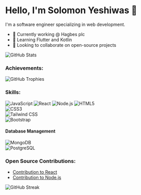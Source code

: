 # Hello, I'm Solomon Yeshiwas 👋

I'm a software engineer specializing in web development.

- 🔭 Currently working @ Hagbes plc
- 🌱 Learning Flutter and Kotlin
- 👯 Looking to collaborate on open-source projects

![GitHub Stats](https://github-readme-stats.vercel.app/api?username=Mrsele&show_icons=true&count_private=true&include_all_commits=true&theme=default)



### Achievements:
![GitHub Trophies](https://github-profile-trophy.vercel.app/?username=Mrsele&theme=onedark)

### Skills:
![JavaScript](https://img.shields.io/badge/-JavaScript-F7DF1E?style=flat&logo=javascript&logoColor=white)
![React](https://img.shields.io/badge/-React-61DAFB?style=flat&logo=react&logoColor=white)
![Node.js](https://img.shields.io/badge/-Node.js-339933?style=flat&logo=node.js&logoColor=white)
![HTML5](https://img.shields.io/badge/-HTML5-E34F26?style=flat&logo=html5&logoColor=white)  
![CSS3](https://img.shields.io/badge/-CSS3-1572B6?style=flat&logo=css3&logoColor=white)  
![Tailwind CSS](https://img.shields.io/badge/-Tailwind%20CSS-06B6D4?style=flat&logo=tailwindcss&logoColor=white)  
![Bootstrap](https://img.shields.io/badge/-Bootstrap-7952B3?style=flat&logo=bootstrap&logoColor=white)  

#### Database Management
![MongoDB](https://img.shields.io/badge/-MongoDB-47A248?style=flat&logo=mongodb&logoColor=white)  
![PostgreSQL](https://img.shields.io/badge/-PostgreSQL-4169E1?style=flat&logo=postgresql&logoColor=white)  


### Open Source Contributions:
- [Contribution to React](https://github.com/facebook/react/pull/...)
- [Contribution to Node.js](https://github.com/nodejs/node/pull/...)

![GitHub Streak](https://github-readme-streak-stats.herokuapp.com/?user=Mrsele&theme=highcontrast)
